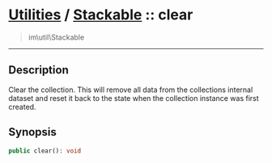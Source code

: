 # [Utilities](util.md) / [Stackable](util-Stackable.md) :: clear
 > im\util\Stackable
____

## Description
Clear the collection. This will remove all data from the
collections internal dataset and reset it back to the state
when the collection instance was first created.

## Synopsis
```php
public clear(): void
```
